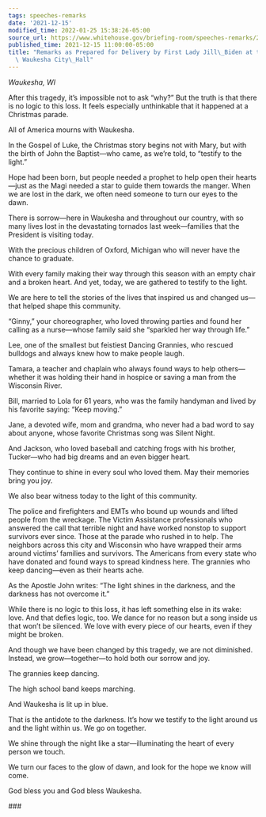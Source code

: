 ```yaml
---
tags: speeches-remarks
date: '2021-12-15'
modified_time: 2022-01-25 15:38:26-05:00
source_url: https://www.whitehouse.gov/briefing-room/speeches-remarks/2021/12/15/remarks-as-prepared-for-delivery-by-first-lady-jill-biden-at-the-city-of-waukesha-city-hall/
published_time: 2021-12-15 11:00:00-05:00
title: "Remarks as Prepared for Delivery by First Lady Jill\_Biden at the City of\
  \ Waukesha City\_Hall"
---
```

 
*Waukesha, WI*

After this tragedy, it’s impossible not to ask “why?” But the truth is
that there is no logic to this loss. It feels especially unthinkable
that it happened at a Christmas parade.  
  
All of America mourns with Waukesha.  
  
In the Gospel of Luke, the Christmas story begins not with Mary, but
with the birth of John the Baptist—who came, as we’re told, to “testify
to the light.”  
  
Hope had been born, but people needed a prophet to help open their
hearts—just as the Magi needed a star to guide them towards the manger.
When we are lost in the dark, we often need someone to turn our eyes to
the dawn.  
  
There is sorrow—here in Waukesha and throughout our country, with so
many lives lost in the devastating tornados last week—families that the
President is visiting today.  
  
With the precious children of Oxford, Michigan who will never have the
chance to graduate.  
  
With every family making their way through this season with an empty
chair and a broken heart. And yet, today, we are gathered to testify to
the light.  
  
We are here to tell the stories of the lives that inspired us and
changed us—that helped shape this community.      
  
“Ginny,” your choreographer, who loved throwing parties and found her
calling as a nurse—whose family said she “sparkled her way through
life.”  
  
Lee, one of the smallest but feistiest Dancing Grannies, who rescued
bulldogs and always knew how to make people laugh.  
  
Tamara, a teacher and chaplain who always found ways to help
others—whether it was holding their hand in hospice or saving a man from
the Wisconsin River.  
  
Bill, married to Lola for 61 years, who was the family handyman and
lived by his favorite saying: “Keep moving.”  
  
Jane, a devoted wife, mom and grandma, who never had a bad word to say
about anyone, whose favorite Christmas song was Silent Night.  
  
And Jackson, who loved baseball and catching frogs with his brother,
Tucker—who had big dreams and an even bigger heart.  
  
They continue to shine in every soul who loved them. May their memories
bring you joy.  
  
We also bear witness today to the light of this community.  
  
The police and firefighters and EMTs who bound up wounds and lifted
people from the wreckage. The Victim Assistance professionals who
answered the call that terrible night and have worked nonstop to support
survivors ever since. Those at the parade who rushed in to help. The
neighbors across this city and Wisconsin who have wrapped their arms
around victims’ families and survivors. The Americans from every state
who have donated and found ways to spread kindness here. The grannies
who keep dancing—even as their hearts ache.  
  
As the Apostle John writes: “The light shines in the darkness, and the
darkness has not overcome it.”  
  
While there is no logic to this loss, it has left something else in its
wake: love. And that defies logic, too. We dance for no reason but a
song inside us that won’t be silenced. We love with every piece of our
hearts, even if they might be broken.  
  
And though we have been changed by this tragedy, we are not diminished.
Instead, we grow—together—to hold both our sorrow and joy.   
  
The grannies keep dancing.  
  
The high school band keeps marching.  
  
And Waukesha is lit up in blue.  
  
That is the antidote to the darkness. It’s how we testify to the light
around us and the light within us. We go on together.  
  
We shine through the night like a star—illuminating the heart of every
person we touch.  
  
We turn our faces to the glow of dawn, and look for the hope we know
will come.  
  
God bless you and God bless Waukesha.

\###
